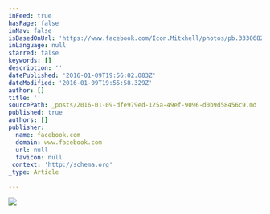 ```yaml
---
inFeed: true
hasPage: false
inNav: false
isBasedOnUrl: 'https://www.facebook.com/Icon.Mitxhell/photos/pb.333068236714473.-2207520000.1452367008./981319291889361/?type=3&theater'
inLanguage: null
starred: false
keywords: []
description: ''
datePublished: '2016-01-09T19:56:02.083Z'
dateModified: '2016-01-09T19:55:58.329Z'
author: []
title: ''
sourcePath: _posts/2016-01-09-dfe979ed-125a-49ef-9096-d0b9d58456c9.md
published: true
authors: []
publisher:
  name: facebook.com
  domain: www.facebook.com
  url: null
  favicon: null
_context: 'http://schema.org'
_type: Article

---
```

![](https://s3-us-west-2.amazonaws.com/the-grid-img/p/22e88f9334a5d4ffe213ddaad5fc427767d29ab3.jpg)